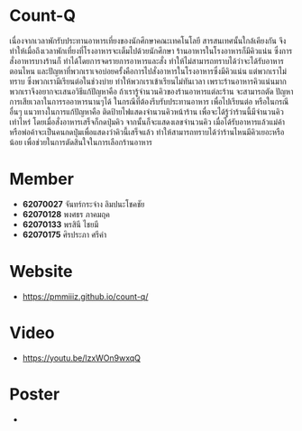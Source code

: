 # Count-Q
   เนื่องจากเวลาพักรับประทานอาหารเที่ยงของนักศึกษาคณะเทคโนโลยี สารสนเทศนั้นใกล้เคียงกัน จึงทำให้เมื่อถึงเวลาพักเที่ยงที่โรงอาหารจะเต็มไปด้วยนักศึกษา ร้านอาหารในโรงอาหารก็มีคิวแน่น ซึ่งการสั่งอาหารบางร้านก็ ทำได้โดยการจดรายการอาหารและสั่ง ทำให้ไม่สามารถทราบได้ว่าจะได้รับอาหารตอนไหน และปัญหาที่พวกเราเจอบ่อยครั้งคือการไปสั่งอาหารในโรงอาหารซึ่งมีคิวแน่น แต่พวกเราไม่ทราบ ซึ่งพวกเรามีเรียนต่อในช่วงบ่าย ทำให้พวกเราเข้าเรียนไม่ทันเวลา เพราะร้านอาหารคิวแน่นมากพวกเราจึงอยากจะเสนอวิธีแก้ปัญหาคือ ถ้าเรารู้จำนวนคิวของร้านอาหารแต่ละร้าน จะสามารถตัด ปัญหาการเสียเวลาในการรออาหารนานๆได้ ในกรณีที่ต้องรีบรับประทานอาหาร เพื่อไปเรียนต่อ หรือในกรณีอื่นๆ แนวทางในการแก้ปัญหาคือ ติดป้ายไฟแสดงจำนวนคิวหน้าร้าน เพื่อจะได้รู้ว่าร้านนี้มีจำนวนคิวเท่าไหร่ โดยเมื่อสั่งอาหารเสร็จก็กดปุ่มคิว จากนั้นก็จะแสดงเลขจำนวนคิว เมื่อได้รับอาหารแล้วแม่ค้าหรือพ่อค้าจะเป็นคนกดปุ่มเพื่อแสดงว่าคิวนี้เสร็จแล้ว ทำให้สามารถทราบได้ว่าร้านไหนมีคิวเยอะหรือน้อย เพื่อช่วยในการตัดสินใจในการเลือกร้านอาหาร

# Member
- **62070027** จันทร์กระจ่าง  ลิมปนะโชคชัย
- **62070128** พงศธร      ภาคมฤค
- **62070133** พรสินี       ไชยมี
- **62070175** ศิรประภา     ศรีคำ

# Website
- https://pmmiiiz.github.io/count-q/

# Video
- https://youtu.be/lzxWOn9wxqQ

# Poster
- 
